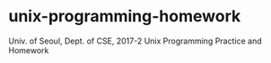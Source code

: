 # unix-programming-homework
Univ. of Seoul, Dept. of CSE, 2017-2 Unix Programming Practice and Homework
